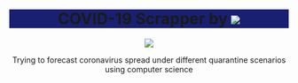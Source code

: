 <h1 align="center" style="background-color: #192072">
  COVID-19 Scrapper by 
  <span>
    <a href="#" alt="Made with Python 3">
        <img src="https://i.ibb.co/VCz68QL/Screenshot-17.png" />
    </a>
  </span>
</h1>

<p align="center">
    <a href="#" alt="Made with Python 3">
        <img src="https://img.shields.io/badge/made%20with-Python%203-blue?style=flat&logo=python" />
    </a>
</p>

<p align="center">
  Trying to forecast coronavirus spread under different quarantine scenarios using computer science
</p>



